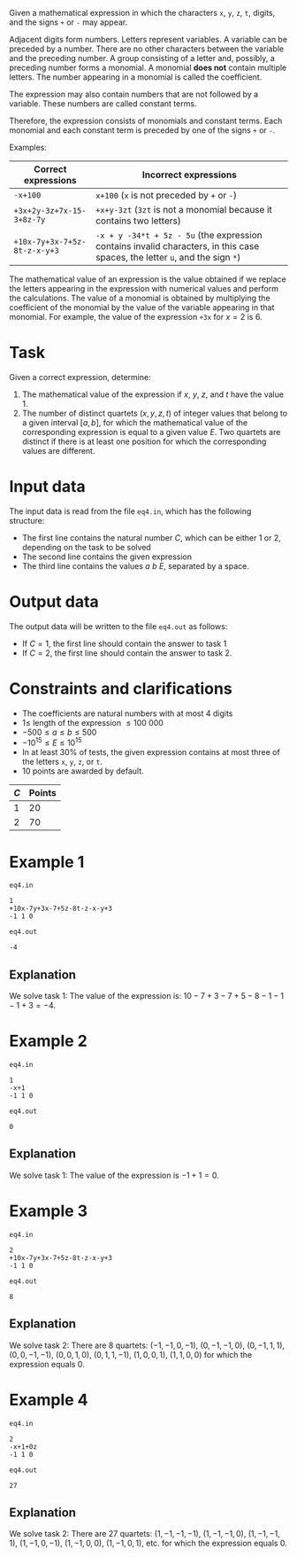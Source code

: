 Given a mathematical expression in which the characters `x`, `y`, `z`, `t`, digits, and the signs `+` or `-` may appear.

Adjacent digits form numbers. Letters represent variables. A variable can be preceded by a number. There are no other characters between the variable and the preceding number. A group consisting of a letter and, possibly, a preceding number forms a monomial. A monomial **does not** contain multiple letters. The number appearing in a monomial is called the coefficient.

The expression may also contain numbers that are not followed by a variable. These numbers are called constant terms.

Therefore, the expression consists of monomials and constant terms. Each monomial and each constant term is preceded by one of the signs `+` or `-`.

Examples:

| Correct expressions | Incorrect expressions |
| - | ------- |
| `-x+100`  | `x+100` (`x` is not preceded by `+` or `-`)   |
| `+3x+2y-3z+7x-15-3+8z-7y`  | `+x+y-3zt` (`3zt` is not a monomial because it contains two letters) |
| `+10x-7y+3x-7+5z-8t-z-x-y+3` | `-x + y -34*t + 5z - 5u` (the expression contains invalid characters, in this case spaces, the letter `u`, and the sign `*`)|

The mathematical value of an expression is the value obtained if we replace the letters appearing in the expression with numerical values and perform the calculations. The value of a monomial is obtained by multiplying the coefficient of the monomial by the value of the variable appearing in that monomial. For example, the value of the expression `+3x` for $x=2$ is $6$.

# Task

Given a correct expression, determine:

1. The mathematical value of the expression if $x$, $y$, $z$, and $t$ have the value $1$.
2. The number of distinct quartets $(x, y, z, t)$ of integer values that belong to a given interval $[a, b]$, for which the mathematical value of the corresponding expression is equal to a given value $E$. Two quartets are distinct if there is at least one position for which the corresponding values are different.

# Input data

The input data is read from the file `eq4.in`, which has the following structure:

* The first line contains the natural number $C$, which can be either $1$ or $2$, depending on the task to be solved
* The second line contains the given expression
* The third line contains the values $a \ b \ E$, separated by a space.

# Output data

The output data will be written to the file `eq4.out` as follows:

* If $C=1$, the first line should contain the answer to task $1$
* If $C=2$, the first line should contain the answer to task $2$.

# Constraints and clarifications

* The coefficients are natural numbers with at most $4$ digits
* $1 \leq$ length of the expression $\leq 100 \ 000$
* $-500 \leq a \leq b \leq 500$
* $-10^{15} \leq E \leq 10^{15}$
* In at least $30\%$ of tests, the given expression contains at most three of the letters `x`, `y`, `z`, or `t`.
* $10$ points are awarded by default.

| $C$ | Points |
| - | ------- |
| $1$ | 20      |
| $2$ | 70      |

# Example 1

`eq4.in`
```
1
+10x-7y+3x-7+5z-8t-z-x-y+3
-1 1 0
```

`eq4.out`
```
-4
```

## Explanation

We solve task $1$:
The value of the expression is: $10-7+3-7+5-8-1-1-1+3 = -4$.

# Example 2

`eq4.in`
```
1
-x+1
-1 1 0
```

`eq4.out`
```
0
```

## Explanation

We solve task $1$:
The value of the expression is $-1+1 = 0$.

# Example 3

`eq4.in`
```
2
+10x-7y+3x-7+5z-8t-z-x-y+3
-1 1 0
```

`eq4.out`
```
8
```

## Explanation

We solve task $2$:
There are $8$ quartets: $(-1,-1,0,-1)$, $(0,-1,-1,0)$, $(0,-1,1,1)$, $(0,0,-1,-1)$, $(0,0,1,0)$, $(0,1,1,-1)$, $(1,0,0,1)$, $(1,1,0,0)$ for which the expression equals $0$.

# Example 4

`eq4.in`
```
2
-x+1+0z
-1 1 0
```

`eq4.out`
```
27
```

## Explanation

We solve task $2$:
There are $27$ quartets: $(1,-1,-1,-1)$, $(1,-1,-1,0)$, $(1,-1,-1,1)$, $(1,-1,0,-1)$, $(1,-1,0,0)$, $(1,-1,0,1)$, etc. for which the expression equals $0$.
